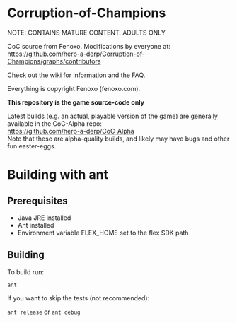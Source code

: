 Corruption-of-Champions
=======================

NOTE: CONTAINS MATURE CONTENT. ADULTS ONLY

CoC source from Fenoxo.
Modifications by everyone at:  
https://github.com/herp-a-derp/Corruption-of-Champions/graphs/contributors

Check out the wiki for information and the FAQ.

Everything is copyright Fenoxo (fenoxo.com).

**This repository is the game source-code only**

Latest builds (e.g. an actual, playable version of the game) are generally available in the CoC-Alpha repo:  
https://github.com/herp-a-derp/CoC-Alpha  
Note that these are alpha-quality builds, and likely may have bugs and other fun easter-eggs.

# Building with ant
## Prerequisites
- Java JRE installed
- Ant installed
- Environment variable FLEX_HOME set to the flex SDK path

## Building
To build run:

`ant`

If you want to skip the tests (not recommended):

`ant release` or `ant debug`
